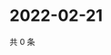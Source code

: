 # 2022-02-21

共 0 条

<!-- BEGIN WEIBO -->
<!-- 最后更新时间 Mon Feb 21 2022 21:13:56 GMT+0800 (China Standard Time) -->

<!-- END WEIBO -->
